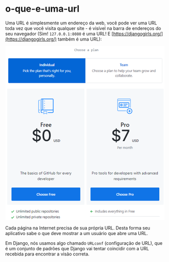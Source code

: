 # o-que-e-uma-url

Uma URL é simplesmente um endereço da web, você pode ver uma URL toda vez que você visita qualquer site - é visível na barra de endereços do seu navegador \(Sim! `127.0.0.1:8080` é uma URL! E [https://djangogirls.org/](https://djangogirls.org/) também é uma URL\):

![](../.gitbook/assets/image%20%281%29.png)

Cada página na Internet precisa de sua própria URL. Desta forma seu aplicativo sabe o que deve mostrar a um usuário que abre uma URL.

Em Django, nós usamos algo chamado `URLconf` \(configuração de URL\), que é um conjunto de padrões que Django vai tentar coincidir com a URL recebida para encontrar a visão correta.

